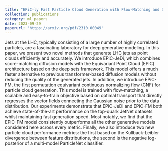```yaml
---
title: "EPiC-ly Fast Particle Cloud Generation with Flow-Matching and Diffusion"
collection: publications
category: ml_papers
date: 2023-09-29
paperurl: 'https://arxiv.org/pdf/2310.00049'
---
```

Jets at the LHC, typically consisting of a large
number of highly correlated particles, are a fascinating
laboratory for deep generative modeling. In this paper,
we present two novel methods that generate LHC jets
as point clouds efficiently and accurately. We introduce
EPiC-JeDi, which combines score-matching diffusion
models with the Equivariant Point Cloud (EPiC) architecture based on the deep sets framework. This model offers
a much faster alternative to previous transformer-based
diffusion models without reducing the quality of the generated jets. In addition, we introduce EPiC-FM, the first
permutation equivariant continuous normalizing flow
(CNF) for particle cloud generation. This model is trained
with flow-matching, a scalable and easy-to-train objective
based on optimal transport that directly regresses the
vector fields connecting the Gaussian noise prior to the
data distribution. Our experiments demonstrate that
EPiC-JeDi and EPiC-FM both achieve state-of-the-art
performance on the top-quark JetNet datasets whilst
maintaining fast generation speed. Most notably, we find
that the EPiC-FM model consistently outperforms all the
other generative models considered here across every
metric. Finally, we also introduce two new particle cloud
performance metrics: the first based on the Kullback-Leibler divergence between feature distributions, the
second is the negative log-posterior of a multi-model
ParticleNet classifier.